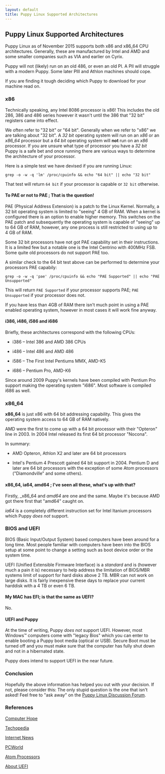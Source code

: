 ```yaml
---
layout: default
title: Puppy Linux Supported Architectures
---
```

## Puppy Linux Supported Architectures

Puppy Linux as of November 2015 supports both x86 and x86_64 CPU architectures.
Generally, these are manufactured by Intel and AMD and some smaller companies
such as VIA and earlier on Cyrix.

Puppy will not (likely) run on an old 486, or even an old PI. A PII will 
struggle with a modern Puppy. Some later PIII and Athlon machines should cope.

If you are finding it tough deciding which Puppy to download for your machine
read on.

### x86

Technically speaking, any Intel 8086 processor is x86! This includes the old
286, 386 and 486 series however it wasn't until the 386 that "32 bit" registers
came into effect.

We often refer to "32 bit" or "64 bit". Generally when we refer to "x86" we are
talking about "32 bit". A _32 bit_ operating system will run on an _x86_ or
an _x86_64_ processor but a _64 bit_ operating system will **not** run on an
_x86_ processor. If you are unsure what type of processor you have a _32 bit_
Puppy is a safe bet and once running there are various ways to determine the
architecture of your processor.

Here is a simple test we have devised if you are running Linux:

`grep -o -w -q 'lm' /proc/cpuinfo && echo "64 bit" || echo "32 bit"`
     
That test will return `64 bit` if your processor is capable or `32 bit`
otherwise. 

#### To PAE or not to PAE ; That is the question!

PAE (Physical Address Extension) is a patch to the Linux Kernel. Normally,
a 32 bit operating system is limited to "seeing" 4 GB of RAM. When a
kernel is configured there is an option to enable higher memory. This switches
on the PAE patch and subsequently the operating system is capable of "seeing"
up to 64 GB of RAM, however, any one process is still restricted to using up 
to 4 GB of RAM.

Some 32 bit processors have not got PAE capability set in their instructions.
It is a limited few but a notable one is the Intel Centrino with 400MHz FSB.
Some quite old processors do not support PAE too.

A similar check to the 64 bit test above can be performed to determine
your processors PAE capabily:

`grep -o -w -q 'pae' /proc/cpuinfo && echo "PAE Supported" || echo "PAE Unsupported"`

This will return `PAE Supported` if your processor supports PAE; 
`PAE Unsupported` if your processor does not. 

If you have less than 4GB of RAM there isn't much point in using a PAE enabled
operating system, however in most cases it will work fine anyway.

#### i386, i486, i586 and i686

Briefly, these architectures correspond with the following CPUs:

  * i386 – Intel 386 and AMD 386 CPUs
  
  * i486 – Intel 486 and AMD 486
  
  * i586 – The First Intel Pentiums MMX, AMD-K5
  
  * i686 – Pentium Pro, AMD-K6
  
Since around 2009 Puppy's kernels have been compiled with Pentium Pro support
making the operating system "i686". Most software is compiled i686 as well.
  
  

### x86_64

**x86_64** is just x86 with 64 bit addressing capability. This gives
the operating system access to 64 GB of RAM natively.

AMD were the first to come up with a 64 bit processor with their "Opteron" line
in 2003. In 2004 Intel released its first 64 bit processor "Nocona".

In summary:

  * AMD Opteron, Athlon X2 and later are 64 bit processors
  
  * Intel's Pentium 4 Prescott gained 64 bit support in 2004.
    Pentium D and later are 64 bit processors with the exception of some
    Atom processors ("Diamondville" and some others).

#### x86_64, ia64, amd64 ; I've seen all these, what's up with that?

Firstly, _x86_64 and _amd64_ are one and the same. Maybe it's because AMD got
there first that "amd64" caught on.

_ia64_ is a completely different instruction set for Intel Itanium processors
which Puppy _does not_ support.

### BIOS and UEFI

BIOS (Basic Input/Output System) based computers have been around for a long
time. Most people familiar with computers have been into the BIOS setup at some
point to change a setting such as boot device order or the system time.

UEFI (Unified Extensible Firmware Interface) is a _standard_ and is 
(however much a pain it is) necessary to help address the limitation
of BIOS/MBR systems limit of support for hard disks above 2 TB. MBR can 
not work on large disks. It is fairly inexpensive these days to replace your
current harddisk with a 4 TB or even 6 TB.


#### My MAC has EFI; is that the same as UEFI?

No.

#### UEFI and Puppy

At the time of writing, Puppy _does not_ support UEFI. However, most Windows™
computers come with "legacy Bios" which you can enter to enable booting a
Puppy boot media (optical or USB). Secure Boot must be turned off and you
must make sure that the computer has fully shut down and not in a hibernated
state.

Puppy does intend to support UEFI in the near future.

### Conclusion

Hopefully the above information has helped you out with your decision. If not,
please consider this: The only stupid question is the one that isn't asked!
Feel free to "ask away" on the 
[Puppy Linux Discussion Forum](http://murga-linux.com/puppy).

### References
[Computer Hope](http://www.computerhope.com/jargon/num/32bit.htm)

[Techopedia](https://www.techopedia.com/definition/5334/x86-architecture)

[Internet News](http://www.internetnews.com/ent-news/article.php/3518781)

[PCWorld](http://www.pcworld.com/article/116631/article.html)

[Atom Processors](https://en.wikipedia.org/wiki/List_of_Intel_Atom_microprocessors)

[About UEFI](http://www.uefi.org/about)
